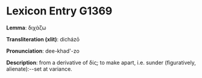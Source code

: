 # Lexicon Entry G1369

**Lemma**: διχάζω

**Transliteration (xlit)**: dicházō

**Pronunciation**: dee-khad'-zo

**Description**:
from a derivative of δίς; to make apart, i.e. sunder (figuratively, alienate):--set at variance.
